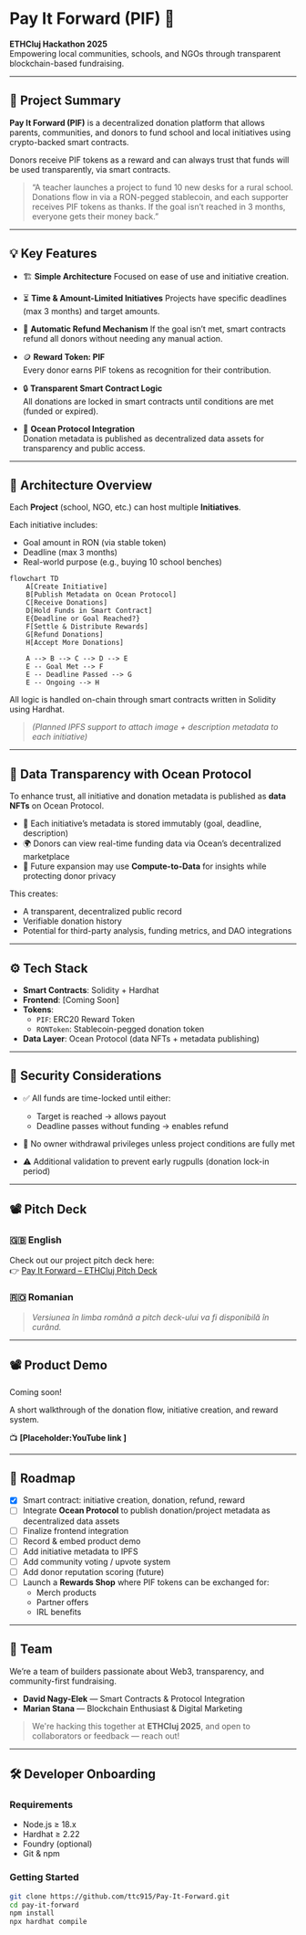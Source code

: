 # Pay It Forward (PIF) 🌱

**ETHCluj Hackathon 2025**  
Empowering local communities, schools, and NGOs through transparent blockchain-based fundraising.

---

## 🧠 Project Summary

**Pay It Forward (PIF)** is a decentralized donation platform that allows parents, communities, and donors to fund school and local initiatives using crypto-backed smart contracts. 

Donors receive PIF tokens as a reward and can always trust that funds will be used transparently, via smart contracts.

> “A teacher launches a project to fund 10 new desks for a rural school. Donations flow in via a RON-pegged stablecoin, and each supporter receives PIF tokens as thanks. If the goal isn’t reached in 3 months, everyone gets their money back.”

---

## 💡 Key Features
- 🏗️ **Simple Architecture**
  Focused on ease of use and initiative creation.

- ⏳ **Time & Amount-Limited Initiatives**
  Projects have specific deadlines (max 3 months) and target amounts.

- 💸 **Automatic Refund Mechanism**
  If the goal isn’t met, smart contracts refund all donors without needing any manual action.

- 🪙 **Reward Token: PIF**  
  Every donor earns PIF tokens as recognition for their contribution.
  
- 🔒 **Transparent Smart Contract Logic**  
  All donations are locked in smart contracts until conditions are met (funded or expired).

- 🌊 **Ocean Protocol Integration**  
  Donation metadata is published as decentralized data assets for transparency and public access.

---

## 🔗 Architecture Overview

Each **Project** (school, NGO, etc.) can host multiple **Initiatives**.  

Each initiative includes:
- Goal amount in RON (via stable token)
- Deadline (max 3 months)
- Real-world purpose (e.g., buying 10 school benches)

```mermaid
flowchart TD
    A[Create Initiative]
    B[Publish Metadata on Ocean Protocol]
    C[Receive Donations]
    D[Hold Funds in Smart Contract]
    E{Deadline or Goal Reached?}
    F[Settle & Distribute Rewards]
    G[Refund Donations]
    H[Accept More Donations]

    A --> B --> C --> D --> E
    E -- Goal Met --> F
    E -- Deadline Passed --> G
    E -- Ongoing --> H

```

All logic is handled on-chain through smart contracts written in Solidity using Hardhat.

> *(Planned IPFS support to attach image + description metadata to each initiative)*

---

## 🌊 Data Transparency with Ocean Protocol

To enhance trust, all initiative and donation metadata is published as **data NFTs** on Ocean Protocol.

- 🧾 Each initiative’s metadata is stored immutably (goal, deadline, description)
- 🌍 Donors can view real-time funding data via Ocean’s decentralized marketplace
- 🔐 Future expansion may use **Compute-to-Data** for insights while protecting donor privacy

This creates:
- A transparent, decentralized public record
- Verifiable donation history
- Potential for third-party analysis, funding metrics, and DAO integrations

---

## ⚙️ Tech Stack

- **Smart Contracts**: Solidity + Hardhat
- **Frontend**: [Coming Soon]
- **Tokens**:
  - `PIF`: ERC20 Reward Token
  - `RONToken`: Stablecoin-pegged donation token
- **Data Layer**: Ocean Protocol (data NFTs + metadata publishing)
  
---

## 🔐 Security Considerations

- ✅ All funds are time-locked until either:
  - Target is reached → allows payout
  - Deadline passes without funding → enables refund

- 🚫 No owner withdrawal privileges unless project conditions are fully met  
- ⚠️ Additional validation to prevent early rugpulls (donation lock-in period)

---

## 📽️ Pitch Deck

### 🇬🇧 English  
Check out our project pitch deck here:  
👉 [Pay It Forward – ETHCluj Pitch Deck](https://www.canva.com/design/DAGuupentiY/XolSy_w54JiZujdMBzzNcw/edit)

### 🇷🇴 Romanian  
> *Versiunea în limba română a pitch deck-ului va fi disponibilă în curând.*

---
## 📽️ Product Demo

Coming soon!

A short walkthrough of the donation flow, initiative creation, and reward system. 

📺 **[Placeholder:YouTube link ]**

---

## 🚀 Roadmap

- [x] Smart contract: initiative creation, donation, refund, reward
- [ ] Integrate **Ocean Protocol** to publish donation/project metadata as decentralized data assets
- [ ] Finalize frontend integration  
- [ ] Record & embed product demo  
- [ ] Add initiative metadata to IPFS  
- [ ] Add community voting / upvote system  
- [ ] Add donor reputation scoring (future)  
- [ ] Launch a **Rewards Shop** where PIF tokens can be exchanged for:
  - Merch products  
  - Partner offers  
  - IRL benefits
     
---

## 👥 Team

We’re a team of builders passionate about Web3, transparency, and community-first fundraising.

- **David Nagy-Elek** — Smart Contracts & Protocol Integration  
- **Marian Stana** — Blockchain Enthusiast & Digital Marketing

> We're hacking this together at **ETHCluj 2025**, and open to collaborators or feedback — reach out!

---

## 🛠️ Developer Onboarding

### Requirements

- Node.js ≥ 18.x
- Hardhat ≥ 2.22
- Foundry (optional)
- Git & npm

### Getting Started

```bash
git clone https://github.com/ttc915/Pay-It-Forward.git
cd pay-it-forward
npm install
npx hardhat compile
```
